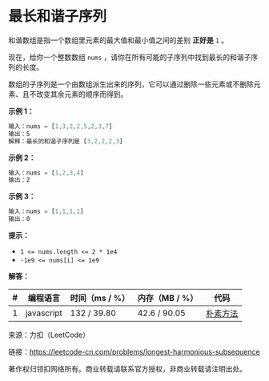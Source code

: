 # 最长和谐子序列

和谐数组是指一个数组里元素的最大值和最小值之间的差别 **正好是** `1` 。

现在，给你一个整数数组 `nums` ，请你在所有可能的子序列中找到最长的和谐子序列的长度。

数组的子序列是一个由数组派生出来的序列，它可以通过删除一些元素或不删除元素、且不改变其余元素的顺序而得到。

**示例 1：**

``` javascript
输入：nums = [1,3,2,2,5,2,3,7]
输出：5
解释：最长的和谐子序列是 [3,2,2,2,3]
```

**示例 2：**

``` javascript
输入：nums = [1,2,3,4]
输出：2
```

**示例 3：**

``` javascript
输入：nums = [1,1,1,1]
输出：0
```

**提示：**

- `1 <= nums.length <= 2 * 1e4`
- `-1e9 <= nums[i] <= 1e9`

**解答：**

**#**|**编程语言**|**时间（ms / %）**|**内存（MB / %）**|**代码**
--|--|--|--|--
1|javascript|132 / 39.80|42.6 / 90.05|[朴素方法](./javascript/ac_v1.js)

来源：力扣（LeetCode）

链接：https://leetcode-cn.com/problems/longest-harmonious-subsequence

著作权归领扣网络所有。商业转载请联系官方授权，非商业转载请注明出处。
